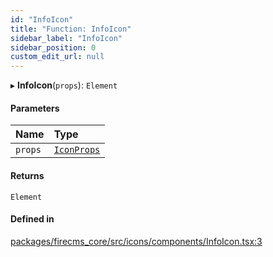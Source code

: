 ```yaml
---
id: "InfoIcon"
title: "Function: InfoIcon"
sidebar_label: "InfoIcon"
sidebar_position: 0
custom_edit_url: null
---
```


▸ **InfoIcon**(`props`): `Element`

#### Parameters

| Name | Type |
| :------ | :------ |
| `props` | [`IconProps`](../types/IconProps.md) |

#### Returns

`Element`

#### Defined in

[packages/firecms_core/src/icons/components/InfoIcon.tsx:3](https://github.com/FireCMSco/firecms/blob/d45f3739/packages/firecms_core/src/icons/components/InfoIcon.tsx#L3)
